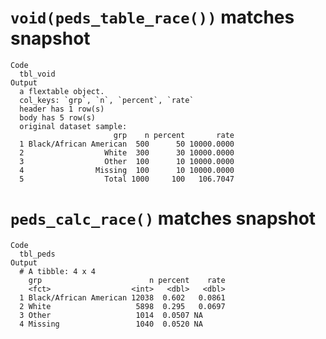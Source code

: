 # `void(peds_table_race())` matches snapshot

    Code
      tbl_void
    Output
      a flextable object.
      col_keys: `grp`, `n`, `percent`, `rate` 
      header has 1 row(s) 
      body has 5 row(s) 
      original dataset sample: 
                           grp    n percent       rate
      1 Black/African American  500      50 10000.0000
      2                  White  300      30 10000.0000
      3                  Other  100      10 10000.0000
      4                Missing  100      10 10000.0000
      5                  Total 1000     100   106.7047

# `peds_calc_race()` matches snapshot

    Code
      tbl_peds
    Output
      # A tibble: 4 x 4
        grp                        n percent    rate
        <fct>                  <int>   <dbl>   <dbl>
      1 Black/African American 12038  0.602   0.0861
      2 White                   5898  0.295   0.0697
      3 Other                   1014  0.0507 NA     
      4 Missing                 1040  0.0520 NA     

